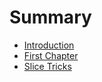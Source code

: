 # Summary

* [Introduction](README.md)
* [First Chapter](chapter1.md)
* [Slice Tricks](slice-tricks.md)

